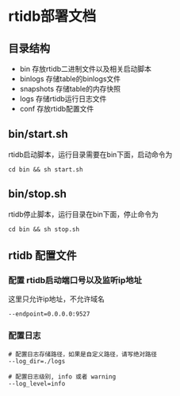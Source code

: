 # rtidb部署文档

## 目录结构

* bin 存放rtidb二进制文件以及相关启动脚本
* binlogs 存储table的binlogs文件
* snapshots 存储table的内存快照
* logs 存储rtidb运行日志文件
* conf 存放rtidb配置文件

## bin/start.sh

rtidb启动脚本，运行目录需要在bin下面，启动命令为
```
cd bin && sh start.sh
```

## bin/stop.sh

rtidb停止脚本，运行目录在bin下面，停止命令为
```
cd bin && sh stop.sh
```

## rtidb 配置文件

### 配置 rtidb启动端口号以及监听ip地址

这里只允许ip地址，不允许域名

```
--endpoint=0.0.0.0:9527
```

### 配置日志

```
# 配置日志存储路径，如果是自定义路径，请写绝对路径
--log_dir=./logs

# 配置日志级别, info 或者 warning
--log_level=info
```

